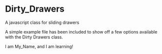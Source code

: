 # Dirty_Drawers
A javascript class for sliding drawers

A simple example file has been included to show off a few options available with the Dirty Drawers class.

I am My_Name, and I am learning!